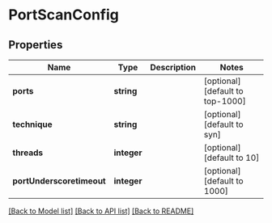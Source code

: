 # PortScanConfig

## Properties
Name | Type | Description | Notes
------------ | ------------- | ------------- | -------------
**ports** | **string** |  | [optional] [default to top-1000]
**technique** | **string** |  | [optional] [default to syn]
**threads** | **integer** |  | [optional] [default to 10]
**portUnderscoretimeout** | **integer** |  | [optional] [default to 1000]

[[Back to Model list]](../README.md#documentation-for-models) [[Back to API list]](../README.md#documentation-for-api-endpoints) [[Back to README]](../README.md)


